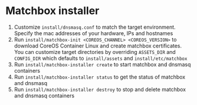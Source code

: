 # Matchbox installer

1. Customize `install/dnsmasq.conf` to match the target environment. Specify the mac addresses of your hardware, IPs and hostnames
2. Run `install/matchbox-init <COREOS_CHANNEL> <COREOS_VERSION>` to download CoreOS Container Linux and create matchbox certificates.
 You can customize target directories by overriding `ASSETS_DIR` and `CONFIG_DIR` which defaults to `install/assets` and `install/etc/matchbox`
3. Run `install/matchbox-installer create` to start matchbox and dnsmasq containers
4. Run `install/matchbox-installer status` to get the status of matchbox and dnsmasq
5. Run `install/matchbox-installer destroy` to stop and delete matchbox and dnsmasq containers